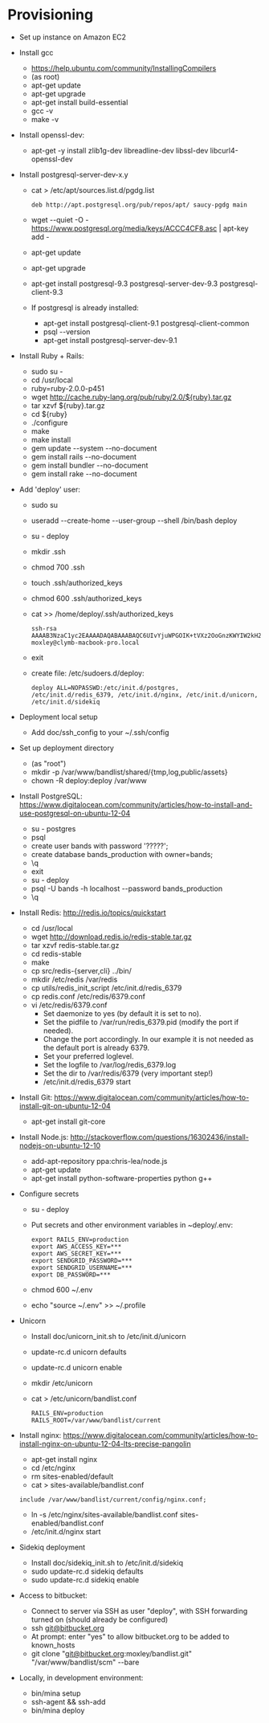 # Provisioning

* Set up instance on Amazon EC2
* Install gcc
  * https://help.ubuntu.com/community/InstallingCompilers
  * (as root)
  * apt-get update
  * apt-get upgrade
  * apt-get install build-essential
  * gcc -v
  * make -v
* Install openssl-dev:
  * apt-get -y install zlib1g-dev libreadline-dev libssl-dev libcurl4-openssl-dev
* Install postgresql-server-dev-x.y
  * cat > /etc/apt/sources.list.d/pgdg.list

    ```
    deb http://apt.postgresql.org/pub/repos/apt/ saucy-pgdg main
    ```
  * wget --quiet -O - https://www.postgresql.org/media/keys/ACCC4CF8.asc | apt-key add -
  * apt-get update
  * apt-get upgrade
  * apt-get install postgresql-9.3 postgresql-server-dev-9.3 postgresql-client-9.3
  * If postgresql is already installed:
    * apt-get install postgresql-client-9.1 postgresql-client-common
    * psql --version
    * apt-get install postgresql-server-dev-9.1
* Install Ruby + Rails:
  * sudo su -
  * cd /usr/local
  * ruby=ruby-2.0.0-p451
  * wget http://cache.ruby-lang.org/pub/ruby/2.0/${ruby}.tar.gz
  * tar xzvf ${ruby}.tar.gz
  * cd ${ruby}
  * ./configure
  * make
  * make install
  * gem update --system --no-document
  * gem install rails --no-document
  * gem install bundler --no-document
  * gem install rake --no-document
* Add 'deploy' user:
  * sudo su
  * useradd --create-home --user-group --shell /bin/bash deploy
  * su - deploy
  * mkdir .ssh
  * chmod 700 .ssh
  * touch .ssh/authorized_keys
  * chmod 600 .ssh/authorized_keys
  * cat >> /home/deploy/.ssh/authorized_keys

    ```
    ssh-rsa AAAAB3NzaC1yc2EAAAADAQABAAABAQC6UIvYjuWPGOIK+tVXz2OoGnzKWYIW2kH257YxPsOV2FVm0gJ/C4AoPa++8/qAUFpvqjuyfeNpr5YHcZXGSssWeDgB0ZT7TWpZexFhQvo2la2/g//SAXfOGv2r5L8UP3GsBYWtbW5P0B6lD6ARDd7iITLzwkgAkM3+BxT0pPGwMZ1XotIPTWp43n741DHyoQhT0pQdfVGiM5DzAxCIO74LkMEE1hNMnz0sZaCSCdg3vc2D09CsnaO3Wiwmle7XS8dkcolxGV24fd8RTaxdP0Yx8b4PHbRjydJWyKr1Xo0GQvr6VoNaDTAueWD1tuB42TrOobDArpPjy+DFf2d5wRq5 moxley@clymb-macbook-pro.local
    ```
  * exit
  * create file: /etc/sudoers.d/deploy:

    ```
    deploy ALL=NOPASSWD:/etc/init.d/postgres, /etc/init.d/redis_6379, /etc/init.d/nginx, /etc/init.d/unicorn, /etc/init.d/sidekiq
    ```

* Deployment local setup
  * Add doc/ssh_config to your ~/.ssh/config
* Set up deployment directory
  * (as "root")
  * mkdir -p /var/www/bandlist/shared/{tmp,log,public/assets}
  * chown -R deploy:deploy /var/www
* Install PostgreSQL: https://www.digitalocean.com/community/articles/how-to-install-and-use-postgresql-on-ubuntu-12-04
  * su - postgres
  * psql
  * create user bands with password '?????';
  * create database bands_production with owner=bands;
  * \q
  * exit
  * su - deploy
  * psql -U bands -h localhost --password bands_production
  * \q
* Install Redis: http://redis.io/topics/quickstart
  * cd /usr/local
  * wget http://download.redis.io/redis-stable.tar.gz
  * tar xzvf redis-stable.tar.gz
  * cd redis-stable
  * make
  * cp src/redis-{server,cli} ../bin/
  * mkdir /etc/redis /var/redis
  * cp utils/redis_init_script /etc/init.d/redis_6379
  * cp redis.conf /etc/redis/6379.conf
  * vi /etc/redis/6379.conf
    * Set daemonize to yes (by default it is set to no).
    * Set the pidfile to /var/run/redis_6379.pid (modify the port if needed).
    * Change the port accordingly. In our example it is not needed as the default port is already 6379.
    * Set your preferred loglevel.
    * Set the logfile to /var/log/redis_6379.log
    * Set the dir to /var/redis/6379 (very important step!)
    * /etc/init.d/redis_6379 start
* Install Git: https://www.digitalocean.com/community/articles/how-to-install-git-on-ubuntu-12-04
  * apt-get install git-core
* Install Node.js: http://stackoverflow.com/questions/16302436/install-nodejs-on-ubuntu-12-10
  * add-apt-repository ppa:chris-lea/node.js
  * apt-get update
  * apt-get install python-software-properties python g++
* Configure secrets
  * su - deploy
  * Put secrets and other environment variables in ~deploy/.env:

    ```
    export RAILS_ENV=production
    export AWS_ACCESS_KEY=***
    export AWS_SECRET_KEY=***
    export SENDGRID_PASSWORD=***
    export SENDGRID_USERNAME=***
    export DB_PASSWORD=***
    ```
  * chmod 600 ~/.env
  * echo "source ~/.env" >> ~/.profile
* Unicorn
  * Install doc/unicorn_init.sh to /etc/init.d/unicorn
  * update-rc.d unicorn defaults
  * update-rc.d unicorn enable
  * mkdir /etc/unicorn
  * cat > /etc/unicorn/bandlist.conf

    ```
    RAILS_ENV=production
    RAILS_ROOT=/var/www/bandlist/current
    ```

* Install nginx: https://www.digitalocean.com/community/articles/how-to-install-nginx-on-ubuntu-12-04-lts-precise-pangolin
  * apt-get install nginx
  * cd /etc/nginx
  * rm sites-enabled/default
  * cat > sites-available/bandlist.conf

   ```
   include /var/www/bandlist/current/config/nginx.conf;
   ```
  * ln -s /etc/nginx/sites-available/bandlist.conf sites-enabled/bandlist.conf
  * /etc/init.d/nginx start
* Sidekiq deployment
  * Install doc/sidekiq_init.sh to /etc/init.d/sidekiq
  * sudo update-rc.d sidekiq defaults
  * sudo update-rc.d sidekiq enable
* Access to bitbucket:
  * Connect to server via SSH as user "deploy", with SSH forwarding turned on (should already be configured)
  * ssh git@bitbucket.org
  * At prompt: enter "yes" to allow bitbucket.org to be added to known_hosts
  * git clone "git@bitbucket.org:moxley/bandlist.git" "/var/www/bandlist/scm" --bare
* Locally, in development environment:
  * bin/mina setup
  * ssh-agent && ssh-add
  * bin/mina deploy
